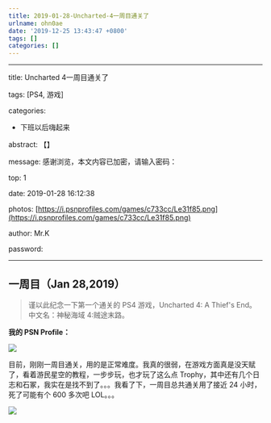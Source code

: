 ```yaml
---
title: 2019-01-28-Uncharted-4一周目通关了
urlname: ohn0ae
date: '2019-12-25 13:43:47 +0800'
tags: []
categories: []
---
```


---


title: Uncharted 4一周目通关了

tags: [PS4, 游戏]

categories:

- 下班以后嗨起来

abstract: 【】

message: 感谢浏览，本文内容已加密，请输入密码：

top: 1

date: 2019-01-28 16:12:38

photos: [https://i.psnprofiles.com/games/c733cc/Le31f85.png](https://i.psnprofiles.com/games/c733cc/Le31f85.png)

author: Mr.K

password:

---

## 一周目（Jan 28,2019）

> 谨以此纪念一下第一个通关的 PS4 游戏，Uncharted 4: A Thief's End。中文名：神秘海域 4:贼途末路。

**我的 PSN Profile：**

![](https://file.kenny4ever.com/pic/2019-01-28-Uncharted-4%E4%B8%80%E5%91%A8%E7%9B%AE%E9%80%9A%E5%85%B3%E4%BA%86/psnprofile_jan28_2019.png#alt=psnprofile)

目前，刚刚一周目通关，用的是正常难度。我真的很弱，在游戏方面真是没天赋了，看着游民星空的教程，一步步玩，也才玩了这么点 Trophy，其中还有几个日志和石冢，我实在是找不到了。。。我看了下，一周目总共通关用了接近 24 小时，死了可能有个 600 多次吧 LOL。。。

![](https://file.kenny4ever.com/pic/2019-01-28-Uncharted-4%E4%B8%80%E5%91%A8%E7%9B%AE%E9%80%9A%E5%85%B3%E4%BA%86/uncharted4_jan28_2019.png#alt=uncharted4)
